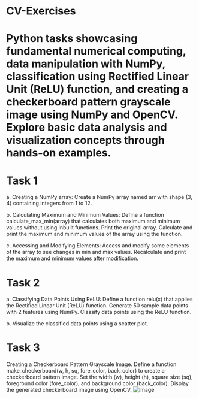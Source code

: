 # CV-Exercises
# Python tasks showcasing fundamental numerical computing, data manipulation with NumPy, classification using Rectified Linear Unit (ReLU) function, and creating a checkerboard pattern grayscale image using NumPy and OpenCV. Explore basic data analysis and visualization concepts through hands-on examples.



# Task 1

a. Creating a NumPy array: Create a NumPy array named arr with shape (3, 4) containing integers from 1 to 12.

b. Calculating Maximum and Minimum Values: Define a function calculate_max_min(array) that calculates both maximum and minimum values without using inbuilt functions. Print the original array. Calculate and print the maximum and minimum values of the array using the function.

c. Accessing and Modifying Elements: Access and modify some elements of the array to see changes in min and max values. Recalculate and print the maximum and minimum values after modification.



# Task 2

a. Classifying Data Points Using ReLU: Define a function relu(x) that applies the Rectified Linear Unit (ReLU) function. Generate 50 sample data points with 2 features using NumPy. Classify data points using the ReLU function. 

b. Visualize the classified data points using a scatter plot.



# Task 3

Creating a Checkerboard Pattern Grayscale Image. Define a function make_checkerboard(w, h, sq, fore_color, back_color) to create a checkerboard pattern image. Set the width (w), height (h), square size (sq), foreground color (fore_color), and background color (back_color). Display the generated checkerboard image using OpenCV.
![image](https://github.com/hassan-khld/CV-Exercises/assets/157969530/bd89c84d-7c34-49c6-a0a9-5c7b8e4d1adf)
